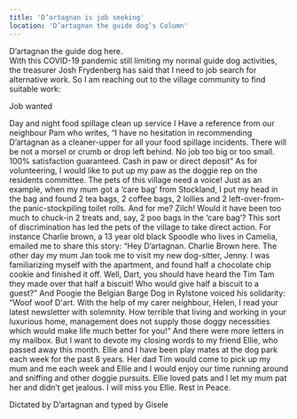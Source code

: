 ```yaml
---
title: 'D’artagnan is job seeking'
location: 'D’artagnan the guide dog’s Column'
---
```

D’artagnan the guide dog here.  
With this COVID-19 pandemic still limiting my normal guide dog activities, the treasurer Josh Frydenberg has said that I need to job search for alternative work.
So I am reaching out to the village community to find suitable work:

Job wanted

Day and night food spillage clean up service
I Have a reference from our neighbour Pam who writes, “I have no hesitation in recommending D’artagnan as a cleaner-upper for all your food spillage incidents.  There will be not a morsel or crumb or drop left behind.  No job too big or too small. 100% satisfaction guaranteed.  Cash in paw or direct deposit”
As for volunteering,  I would like to put up my paw as the doggie rep on the residents committee. The pets of this village need a voice! Just as an example, when my mum got a ‘care bag’ from Stockland,  I put my head in the bag and found 2 tea bags, 2 coffee bags, 2 lollies and 2 left-over-from-the panic-stockpiling toilet rolls.  And for me?  Zilch! Would it have been too much to chuck-in 2 treats and, say, 2 poo bags in the ‘care bag’?
This sort  of discrimination has led the pets of the village to take direct action.  For instance Charlie brown,  a 13 year old black Spoodle who lives    in Camelia, emailed me to share this story:
“Hey D’artagnan.  Charlie Brown here. The other day my mum Jan took me to visit my new dog-sitter, Jenny.  I was familiarizing myself with the  apartment, and found half a chocolate chip cookie and finished it off.  Well, Dart, you should have heard the Tim Tam they made over that half a biscuit!   Who would give half a biscuit to a guest?”
And Poogie the Belgian Barge Dog in Rylstone voiced his solidarity: “Woof woof D'art.  With the help of my carer neighbour, Helen, I read your latest newsletter with solemnity.   How terrible that living and working in your luxurious home, management does not supply those doggy necessities which would make life much better for you!“
 And there were more letters in my mailbox. But I want to devote my closing words to my friend Ellie, who passed away this month.  Ellie and I have been play mates at the dog park each week  for the past 8 years. Her dad Tim would come to pick up my mum and me each week and Ellie and I would enjoy our time running around and sniffing and other doggie pursuits.   Ellie loved pats and I let my mum pat her and didn’t get jealous. I will miss you Ellie. Rest in Peace.

Dictated by D’artagnan and typed by Gisele 
